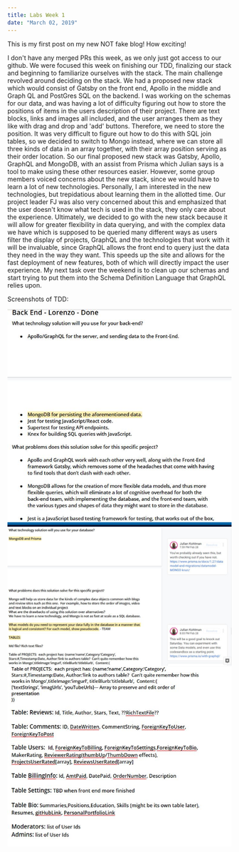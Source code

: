 ```yaml
---
title: Labs Week 1
date: "March 02, 2019"
---
```


This is my first post on my new NOT fake blog! How exciting!

I don't have any merged PRs this week, as we only just got access to our github.  We were focused this week on finishing our TDD, finalizing our stack and 
beginning to familiarize ourselves with the stack. The main challenge revolved around deciding on the stack.  We had a proposed new stack which would consist of 
Gatsby on the front end, Apollo in the middle and Graph QL and PostGres SQL on the backend.  I was working on the schemas for our data, and was having a lot of difficulty
figuring out how to store the positions of items in the users description of their project.  There are text blocks, links and images all included, and the user arranges them
as they like with drag and drop and 'add' buttons.  Therefore, we need to store the position.  It was very difficult to figure out how to do this with SQL join tables, so we 
decided to switch to Mongo instead, where we can store all three kinds of data in an array together, with their array position serving as their order location. So our final proposed
new stack was Gatsby, Apollo, GraphQL and MongoDB, with an assist from Prisma which Julian says is a tool to make using these other resources easier.  However, some group members
voiced concerns about the new stack, since we would have to learn a lot of new technologies.  Personally, I am interested in the new technologies, but trepidatious about learning
them in the allotted time.  Our project leader FJ was also very concerned about this and emphasized that the user doesn't know what tech is used in the stack, they only care about
the experience.  Ultimately, we decided to go with the new stack because it will allow for greater flexibility in data querying, and with the complex data we have which is supposed
to be queried many different ways as users filter the display of projects, GraphQL and the technologies that work with it will be invaluable, since GraphQL allows the front end to query just the data they need in the way they want.  This speeds up the site and allows for the fast deployment of new features, both of which will directly impact the user experience.  My next task over the weekend is to clean up our schemas and start trying to put them into the Schema Definition Language that GraphQL relies upon.

Screenshots of TDD:

![tdd screenshot1](../../assets/Capture1.JPG "tdd screenshot1")
![tdd screenshot2](../../assets/Capture2.JPG "tdd screenshot2")
![tdd screenshot3](../../assets/Capture3.jpg "tdd screenshot 3")